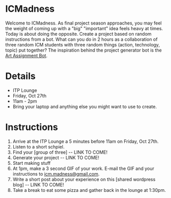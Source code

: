 # ICMadness

Welcome to ICMadness. As final project season approaches, you may feel the weight of coming up with a "big" "important" idea feels heavy at times. Today is about doing the opposite. Create a project based on random instructions from a bot. What can you do in 2 hours as a collaboration of three random ICM students with three random things (action, technology, topic) put together? The inspiration behind the project generator bot is the [Art Assignment Bot](https://twitter.com/artassignbot).

# Details
* ITP Lounge
* Friday, Oct 27th
* 11am - 2pm
* Bring your laptop and anything else you might want to use to create.

# Instructions
1. Arrive at the ITP Lounge a 5 minutes before 11am on Friday, Oct 27th.
2. Listen to a short schpiel.
3. Find your [group of three] -- LINK TO COME!
4. Generate your project -- LINK TO COME!
5. Start making stuff
6. At 1pm, make a 3 second GIF of your work. E-mail the GIF and your instructions to icm.madness@gmail.com.
7. Write a short post about your experience on this [shared wordpress blog] -- LINK TO COME!
7. Take a break to eat some pizza and gather back in the lounge at 1:30pm.
